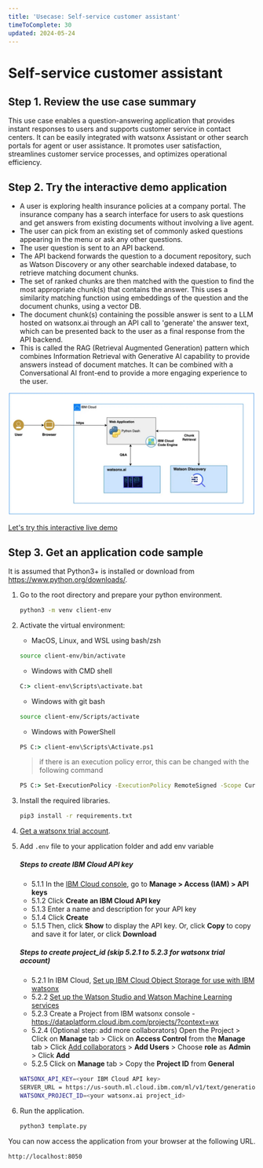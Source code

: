 ```yaml
---
title: 'Usecase: Self-service customer assistant'
timeToComplete: 30
updated: 2024-05-24
---
```


# Self-service customer assistant

## Step 1. Review the use case summary

This use case enables a question-answering application that provides instant responses to users and supports customer service in contact centers. It can be easily integrated with watsonx Assistant or other search portals for agent or user assistance. It promotes user satisfaction, streamlines customer service processes, and optimizes operational efficiency.

## Step 2. Try the interactive demo application

- A user is exploring health insurance policies at a company portal. The insurance company has a search interface for users to ask questions and get answers from existing documents without involving a live agent.
- The user can pick from an existing set of commonly asked questions appearing in the menu or ask any other questions.
- The user question is sent to an API backend.
- The API backend forwards the question to a document repository, such as Watson Discovery or any other searchable indexed database, to retrieve matching document chunks.
- The set of ranked chunks are then matched with the question to find the most appropriate chunk(s) that contains the answer. This uses a similarity matching function using embeddings of the question and the document chunks, using a vector DB.
- The document chunk(s) containing the possible answer is sent to a LLM hosted on watsonx.ai through an API call to 'generate' the answer text, which can be presented back to the user as a final response from the API backend.
- This is called the RAG (Retrieval Augmented Generation) pattern which combines Information Retrieval with Generative AI capability to provide answers instead of document matches. It can be combined with a Conversational AI front-end to provide a more engaging experience to the user.

![alt text](images/image3.png)

[Let's try this interactive live demo](https://aedcbf8495.dsceapp.buildlab.cloud/)

## Step 3. Get an application code sample

It is assumed that Python3+ is installed or download from <https://www.python.org/downloads/>.

1. Go to the root directory and prepare your python environment.

   ```sh
   python3 -m venv client-env
   ```

2. Activate the virtual environment:

   - MacOS, Linux, and WSL using bash/zsh

   ```sh
   source client-env/bin/activate
   ```

   - Windows with CMD shell

   ```cmd
   C:> client-env\Scripts\activate.bat
   ```

   - Windows with git bash

   ```sh
   source client-env/Scripts/activate
   ```

   - Windows with PowerShell

   ```cmd
   PS C:> client-env\Scripts\Activate.ps1
   ```

   > if there is an execution policy error, this can be changed with the following command

   ```cmd
   PS C:> Set-ExecutionPolicy -ExecutionPolicy RemoteSigned -Scope CurrentUser
   ```

3. Install the required libraries.

   ```sh
   pip3 install -r requirements.txt
   ```

4. [Get a watsonx trial account](https://dataplatform.cloud.ibm.com/registration/stepone?context=wx).

5. Add `.env` file to your application folder and add env variable

   ##### Steps to create IBM Cloud API key

   - 5.1.1 In the [IBM Cloud console](https://cloud.ibm.com/), go to **Manage > Access (IAM) > API keys**
   - 5.1.2 Click **Create an IBM Cloud API key**
   - 5.1.3 Enter a name and description for your API key
   - 5.1.4 Click **Create**
   - 5.1.5 Then, click **Show** to display the API key. Or, click **Copy** to copy and save it for later, or click **Download**

   ##### Steps to create project_id (skip 5.2.1 to 5.2.3 for watsonx trial account)

   - 5.2.1 In IBM Cloud, [Set up IBM Cloud Object Storage for use with IBM watsonx](https://dataplatform.cloud.ibm.com/docs/content/wsj/console/wdp_admin_cos.html?context=wx&audience=wdp)
   - 5.2.2 [Set up the Watson Studio and Watson Machine Learning services](https://dataplatform.cloud.ibm.com/docs/content/wsj/getting-started/set-up-ws.html?context=wx&audience=wdp)
   - 5.2.3 Create a Project from IBM watsonx console - https://dataplatform.cloud.ibm.com/projects/?context=wx
   - 5.2.4 (Optional step: add more collaborators) Open the Project > Click on **Manage** tab > Click on **Access Control** from the **Manage** tab > Click [Add collaborators](https://dataplatform.cloud.ibm.com/docs/content/wsj/getting-started/collaborate.html?context=wx&audience=wdp#add-collaborators) > **Add Users** > Choose **role** as **Admin** > Click **Add**
   - 5.2.5 Click on **Manage** tab > Copy the **Project ID** from **General**

   ```sh
   WATSONX_API_KEY=<your IBM Cloud API key>
   SERVER_URL = https://us-south.ml.cloud.ibm.com/ml/v1/text/generation?version=2023-05-29
   WATSONX_PROJECT_ID=<your watsonx.ai project_id>
   ```

6. Run the application.

   ```sh
   python3 template.py
   ```

You can now access the application from your browser at the following URL.

```url
http://localhost:8050
```
